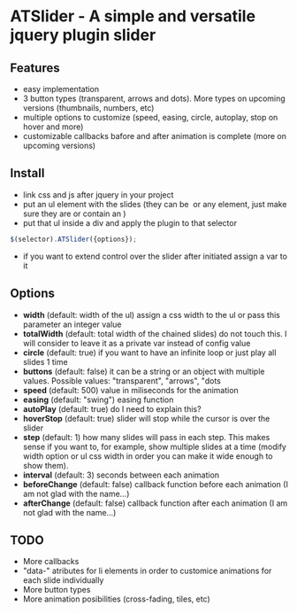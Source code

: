 # ATSlider - A simple and versatile jquery plugin slider

## Features

- easy implementation
- 3 button types (transparent, arrows and dots). More types on upcoming versions (thumbnails, numbers, etc)
- multiple options to customize (speed, easing, circle, autoplay, stop on hover and more)
- customizable callbacks bafore and after animation is complete (more on upcoming versions)

## Install

- link css and js after jquery in your project
- put an ul element with the slides (they can be <img> <a> or any element, just make sure they are or contain an <img>)
- put that ul inside a div and apply the plugin to that selector 
```js
$(selector).ATSlider({options});
```
- if you want to extend control over the slider after initiated assign a var to it

## Options

- **width** (default: width of the ul) assign a css width to the ul or pass this parameter an integer value
- **totalWidth** (default: total width of the chained slides) do not touch this. I will consider to leave it as a private var instead of config value
- **circle** (default: true) if you want to have an infinite loop or just play all slides 1 time
- **buttons** (default: false) it can be a string or an object with multiple values. Possible values: "transparent", "arrows", "dots
- **speed** (default: 500) value in miliseconds for the animation
- **easing** (default: "swing") easing function
- **autoPlay** (default: true) do I need to explain this?
- **hoverStop** (default: true) slider will stop while the cursor is over the slider
- **step** (default: 1) how many slides will pass in each step. This makes sense if you want to, for example, show multiple slides at a time (modify width option or ul css width in order you can make it wide enough to show them).
- **interval** (default: 3) seconds between each animation
- **beforeChange** (default: false) callback function before each animation (I am not glad with the name...)
- **afterChange** (default: false) callback function after each animation (I am not glad with the name...)

## TODO
- More callbacks
- "data-" atributes for li elements in order to customice animations for each slide individually
- More button types
- More animation posibilities (cross-fading, tiles, etc)
